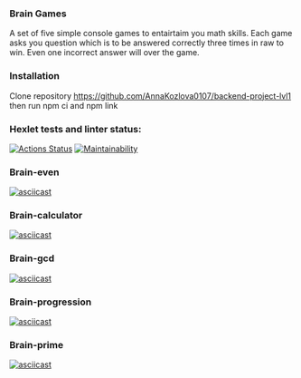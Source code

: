 ### Brain Games
A set of five simple console games to entairtaim you math skills. Each game asks you question which is to be answered correctly three times in raw to win. Even one incorrect answer will over the game.

### Installation
Clone repository https://github.com/AnnaKozlova0107/backend-project-lvl1 then run npm ci and npm link

### Hexlet tests and linter status:
[![Actions Status](https://github.com/AnnaKozlova0107/backend-project-lvl1/workflows/hexlet-check/badge.svg)](https://github.com/AnnaKozlova0107/backend-project-lvl1/actions)
[![Maintainability](https://api.codeclimate.com/v1/badges/a99a88d28ad37a79dbf6/maintainability)](https://codeclimate.com/github/codeclimate/codeclimate/maintainabiliy)

### Brain-even
[![asciicast](https://asciinema.org/a/sbjjQmHA9wXYiAKk1XOH3yp16.svg)](https://asciinema.org/a/sbjjQmHA9wXYiAKk1XOH3yp16)

### Brain-calculator
[![asciicast](https://asciinema.org/a/tA6cqMSKTUluCjQnFMimMqNyb.svg)](https://asciinema.org/a/tA6cqMSKTUluCjQnFMimMqNyb)

### Brain-gcd
[![asciicast](https://asciinema.org/a/CPSMstVsJOkDqEznCElBDqfto.svg)](https://asciinema.org/a/CPSMstVsJOkDqEznCElBDqfto)

### Brain-progression
[![asciicast](https://asciinema.org/a/CPSMstVsJOkDqEznCElBDqfto.svg)](https://asciinema.org/a/CPSMstVsJOkDqEznCElBDqfto)

### Brain-prime
[![asciicast](https://asciinema.org/a/PtT1Me5bdCYktiYtnFkg9mDHb.svg)](https://asciinema.org/a/PtT1Me5bdCYktiYtnFkg9mDHb)
